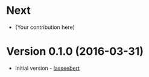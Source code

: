 # Next

* (Your contribution here)

# Version 0.1.0 (2016-03-31)

* Initial version - [lasseebert](https://github.com/lasseebert)
